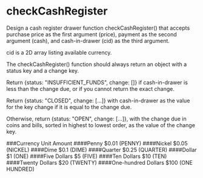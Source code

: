 # checkCashRegister

Design a cash register drawer function checkCashRegister() that accepts purchase price as the first argument (price), payment as the second argument (cash), and cash-in-drawer (cid) as the third argument.

cid is a 2D array listing available currency.

The checkCashRegister() function should always return an object with a status key and a change key.

Return {status: "INSUFFICIENT_FUNDS", change: []} if cash-in-drawer is less than the change due, or if you cannot return the exact change.

Return {status: "CLOSED", change: [...]} with cash-in-drawer as the value for the key change if it is equal to the change due.

Otherwise, return {status: "OPEN", change: [...]}, with the change due in coins and bills, sorted in highest to lowest order, as the value of the change key.

###Currency Unit	Amount
####Penny	$0.01 (PENNY)
####Nickel	$0.05 (NICKEL)
####Dime	$0.1 (DIME)
####Quarter	$0.25 (QUARTER)
####Dollar	$1 (ONE)
####Five Dollars	$5 (FIVE)
####Ten Dollars	$10 (TEN)
####Twenty Dollars	$20 (TWENTY)
####One-hundred Dollars	$100 (ONE HUNDRED)
